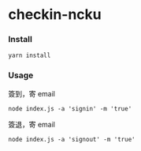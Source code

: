 # checkin-ncku

### Install

```
yarn install
```

### Usage


簽到，寄 email

```
node index.js -a 'signin' -m 'true'
```


簽退，寄 email

```
node index.js -a 'signout' -m 'true'
```
